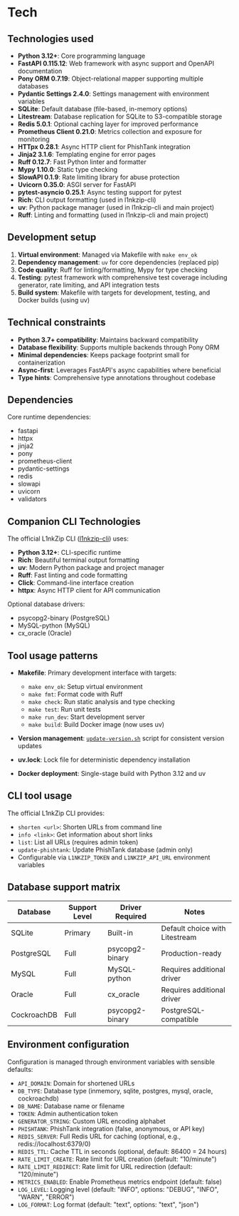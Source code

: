 # Tech

## Technologies used
- **Python 3.12+**: Core programming language
- **FastAPI 0.115.12**: Web framework with async support and OpenAPI documentation
- **Pony ORM 0.7.19**: Object-relational mapper supporting multiple databases
- **Pydantic Settings 2.4.0**: Settings management with environment variables
- **SQLite**: Default database (file-based, in-memory options)
- **Litestream**: Database replication for SQLite to S3-compatible storage
- **Redis 5.0.1**: Optional caching layer for improved performance
- **Prometheus Client 0.21.0**: Metrics collection and exposure for monitoring
- **HTTpx 0.28.1**: Async HTTP client for PhishTank integration
- **Jinja2 3.1.6**: Templating engine for error pages
- **Ruff 0.12.7**: Fast Python linter and formatter
- **Mypy 1.10.0**: Static type checking
- **SlowAPI 0.1.9**: Rate limiting library for abuse protection
- **Uvicorn 0.35.0**: ASGI server for FastAPI
- **pytest-asyncio 0.25.1**: Async testing support for pytest
- **Rich**: CLI output formatting (used in l1nkzip-cli)
- **uv**: Python package manager (used in l1nkzip-cli and main project)
- **Ruff**: Linting and formatting (used in l1nkzip-cli and main project)

## Development setup
1. **Virtual environment**: Managed via Makefile with `make env_ok`
2. **Dependency management**: `uv` for core dependencies (replaced pip)
3. **Code quality**: Ruff for linting/formatting, Mypy for type checking
4. **Testing**: pytest framework with comprehensive test coverage including generator, rate limiting, and API integration tests
5. **Build system**: Makefile with targets for development, testing, and Docker builds (using uv)

## Technical constraints
- **Python 3.7+ compatibility**: Maintains backward compatibility
- **Database flexibility**: Supports multiple backends through Pony ORM
- **Minimal dependencies**: Keeps package footprint small for containerization
- **Async-first**: Leverages FastAPI's async capabilities where beneficial
- **Type hints**: Comprehensive type annotations throughout codebase

## Dependencies
Core runtime dependencies:
- fastapi
- httpx
- jinja2
- pony
- prometheus-client
- pydantic-settings
- redis
- slowapi
- uvicorn
- validators

## Companion CLI Technologies
The official L1nkZip CLI ([l1nkzip-cli](https://github.com/dorogoy/l1nkzip-cli)) uses:
- **Python 3.12+**: CLI-specific runtime
- **Rich**: Beautiful terminal output formatting
- **uv**: Modern Python package and project manager
- **Ruff**: Fast linting and code formatting
- **Click**: Command-line interface creation
- **httpx**: Async HTTP client for API communication

Optional database drivers:
- psycopg2-binary (PostgreSQL)
- MySQL-python (MySQL)
- cx_oracle (Oracle)

## Tool usage patterns
- **Makefile**: Primary development interface with targets:
  - `make env_ok`: Setup virtual environment
  - `make fmt`: Format code with Ruff
  - `make check`: Run static analysis and type checking
  - `make test`: Run unit tests
  - `make run_dev`: Start development server
  - `make build`: Build Docker image (now uses uv)

- **Version management**: [`update-version.sh`](update-version.sh:1) script for consistent version updates
- **uv.lock**: Lock file for deterministic dependency installation

- **Docker deployment**: Single-stage build with Python 3.12 and uv

## CLI tool usage
The official L1nkZip CLI provides:
- `shorten <url>`: Shorten URLs from command line
- `info <link>`: Get information about short links
- `list`: List all URLs (requires admin token)
- `update-phishtank`: Update PhishTank database (admin only)
- Configurable via `L1NKZIP_TOKEN` and `L1NKZIP_API_URL` environment variables

## Database support matrix
| Database | Support Level | Driver Required | Notes |
|----------|---------------|-----------------|-------|
| SQLite   | Primary       | Built-in        | Default choice with Litestream |
| PostgreSQL | Full        | psycopg2-binary | Production-ready |
| MySQL    | Full          | MySQL-python    | Requires additional driver |
| Oracle   | Full          | cx_oracle       | Requires additional driver |
| CockroachDB | Full       | psycopg2-binary | PostgreSQL-compatible |

## Environment configuration
Configuration is managed through environment variables with sensible defaults:
- `API_DOMAIN`: Domain for shortened URLs
- `DB_TYPE`: Database type (inmemory, sqlite, postgres, mysql, oracle, cockroachdb)
- `DB_NAME`: Database name or filename
- `TOKEN`: Admin authentication token
- `GENERATOR_STRING`: Custom URL encoding alphabet
- `PHISHTANK`: PhishTank integration (false, anonymous, or API key)
- `REDIS_SERVER`: Full Redis URL for caching (optional, e.g., redis://localhost:6379/0)
- `REDIS_TTL`: Cache TTL in seconds (optional, default: 86400 = 24 hours)
- `RATE_LIMIT_CREATE`: Rate limit for URL creation (default: "10/minute")
- `RATE_LIMIT_REDIRECT`: Rate limit for URL redirection (default: "120/minute")
- `METRICS_ENABLED`: Enable Prometheus metrics endpoint (default: false)
- `LOG_LEVEL`: Logging level (default: "INFO", options: "DEBUG", "INFO", "WARN", "ERROR")
- `LOG_FORMAT`: Log format (default: "text", options: "text", "json")
